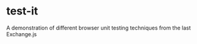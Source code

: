 test-it
=======

A demonstration of different browser unit testing techniques from the last Exchange.js
